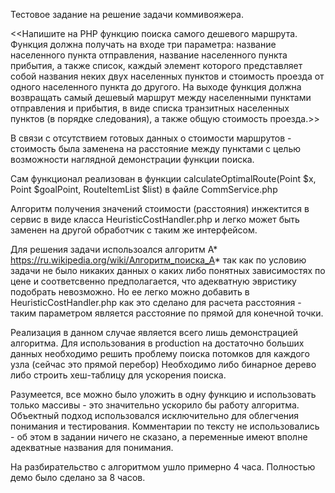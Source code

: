 Тестовое задание на решение задачи коммивояжера.

<<Напишите на PHP функцию поиска самого дешевого маршрута.
Функция должна получать на входе три параметра:
название населенного пункта отправления,
название населенного пункта прибытия,
а также список, каждый элемент которого представляет собой названия неких двух населенных пунктов
и стоимость проезда от одного населенного пункта до другого.
На выходе функция должна возвращать самый дешевый маршрут между населенными пунктами
отправления и прибытия, в виде списка транзитных населенных пунктов (в порядке следования),
а также общую стоимость проезда.>>

В связи с отсутствием готовых данных о стоимости маршрутов - стоимость была заменена на расстояние
между пунктами с целью возможности наглядной демонстрации функции поиска.

Сам функционал реализован в функции calculateOptimalRoute(Point $x, Point $goalPoint, RouteItemList $list)
в файле CommService.php

Алгоритм получения значений стоимости (расстояния) инжектится в сервис в виде класса HeuristicCostHandler.php
и легко может быть заменен на другой обработчик с таким же интерфейсом.

Для решения задачи использоался алгоритм A* https://ru.wikipedia.org/wiki/Алгоритм_поиска_A*
так как по условию задачи не было никаких данных о каких либо понятных зависимостях по цене
и соответсвенно предполагается, что адекватную эвристику подобрать невозможно.
Но ее легко можно добавить в HeuristicCostHandler.php как это сделано для расчета расcтояния - таким параметром
является расстояние по прямой для конечной точки.

Реализация в данном случае является всего лишь демонстрацией алгоритма.
Для использования в production на достаточно больших данных необходимо решить проблему
поиска потомков для каждого узла (сейчас это прямой перебор)
Необходимо либо бинарное дерево либо строить хеш-таблицу для ускорения поиска.

Разумеется, все можно было уложить в одну функцию и использовать только массивы - это
значительно ускорило бы работу алгоритма.
Объектный подход использовался исключительно для облегчения понимания и тестирования.
Комментарии по тексту не использовались - об этом в задании ничего не сказано, а переменные
имеют вполне адекватные названия для понимания.


На разбирательство с алгоритмом ушло примерно 4 часа.
Полностью демо было сделано за 8 часов.
